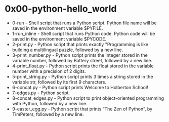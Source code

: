 # 0x00-python-hello_world

* 0-run - Shell script that runs a Python script. Python file name will be saved in the environment variable $PYFILE.
* 1-run_inline - Shell script that runs Python code. Python code will be saved in the environment variable $PYCODE.
* 2-print.py - Python script that prints exactly "Programming is like building a multilingual puzzle, followed by a new line.
* 3-print_number.py - Python script prints the integer stored in the variable number, followed by Battery street, followed by a new line.
* 4-print_float.py - Python script prints the float stored in the variable number with a precision of 2 digits.
* 5-print_string.py - Python script prints 3 times a string stored in the variable str, followed by its first 9 characters.
* 6-concat.py - Python script prints Welcome to Holberton School!
* 7-edges.py - Python script.
* 8-concat_edges.py - Python script to print object-oriented programming with Python, followed by a new line.
* 9-easter_egg.py - Python script that prints “The Zen of Python”, by TimPeters, followed by a new line. 
